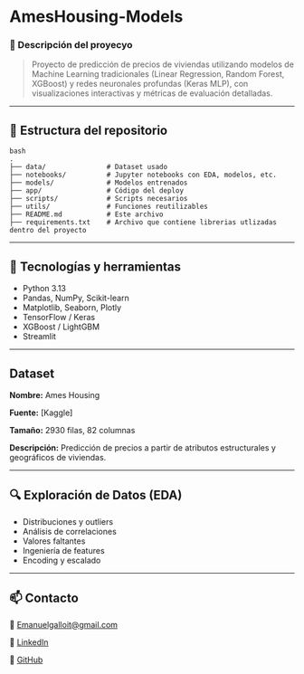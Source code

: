 # AmesHousing-Models

### 🎯 Descripción del proyecyo

> Proyecto de predicción de precios de viviendas utilizando modelos de Machine Learning tradicionales (Linear Regression, Random Forest, XGBoost) y redes neuronales profundas (Keras MLP), con visualizaciones interactivas y métricas de evaluación detalladas.

---

## 📁 Estructura del repositorio

```
bash
.
├── data/               # Dataset usado
├── notebooks/          # Jupyter notebooks con EDA, modelos, etc.
├── models/             # Modelos entrenados 
├── app/                # Código del deploy 
├── scripts/            # Scripts necesarios
├── utils/              # Funciones reutilizables
├── README.md           # Este archivo 
├── requirements.txt    # Archivo que contiene librerias utlizadas dentro del proyecto

```

---

## 🧪 Tecnologías y herramientas

- Python 3.13
- Pandas, NumPy, Scikit-learn
- Matplotlib, Seaborn, Plotly
- TensorFlow / Keras
- XGBoost / LightGBM
- Streamlit

---

##  Dataset

**Nombre:** Ames Housing

**Fuente:** [Kaggle]

**Tamaño:** 2930 filas, 82 columnas

**Descripción:** Predicción de precios a partir de atributos estructurales y geográficos de viviendas.

---

## 🔍 Exploración de Datos (EDA)

- Distribuciones y outliers
- Análisis de correlaciones
- Valores faltantes
- Ingeniería de features
- Encoding y escalado

---

## 📫 Contacto

📧 Emanuelgalloit@gmail.com

🔗 [LinkedIn](https://www.linkedin.com/in/emanuel-gallo-0abab71ba/)

🐙 [GitHub](https://github.com/EmanuelG12)
